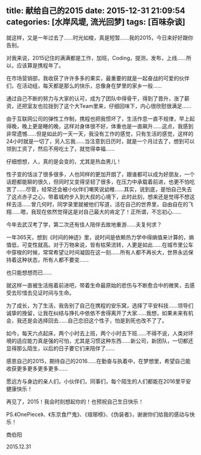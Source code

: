 title: 献给自己的2015
date: 2015-12-31 21:09:54
categories: [水岸风堤, 流光回梦]
tags: [百味杂谈]
---

就这样，又是一年过去了……时光如梭，真是短暂……我的2015，今日来好好跟你告别。

对我来说，2015记住的满满都是工作，加班，Coding，提测，发布，上线……所以，应该算是携程年了。

在市场营销部，我收获了许许多多的果实，最重要的就是一起奋战的可爱的伙伴们，在活动组，每天都是那么的快乐，总像身在梦里的家乡一般……

通过自己不断的努力与大家的认可，成为了团队中得骨干，得到了晋升，涨了薪资，还把室友也拉拢到了这个大Team里来，仔细回味下，内心很欣慰很满足……

由于互联网公司的弹性工作制，携程也把我惯坏了，生活作息一直不规律，早上起得晚，晚上更是睡的晚，这样对身体很不好，体重也是一直飙升……这点，我感到非常遗憾……但是如此的一天一天，我没有工作的感觉，只有生活的感觉，这样的24小时就是一切了，另人忘我……当注意到日历时，就是一个月过去了，想到可以领到工资了，然后不用吃土了，就觉得幸福……

仔细想想，人，真的是会变的，尤其是热血男儿！

性子变的恬淡了很多很多，人也同样的更加开朗了，跟谁都可以成为好朋友，一个话题都能聊的很久，但同时又变得坚韧了很多，在压力中承载着前进，也更不怕吃苦了……尽管，经常还会被小伙伴们嘲笑说幼稚……其实，说到底，是怕自己失去了这点赤子之心，带着城府步入到大叔的心境下，此时此刻，想来还是觉得不想这样去活……曾几何时，同学录里就被他们写道，活在自己的世界里，自由自在的飞翔……嗯，我现在依然觉得这是对自己最大的肯定了！正所谓，不忘初心……

今年去武汉考了学，第二次还有佳人陪伴去故地重游……夫复何求？

一年365天，想到《时间的神迹》里，说时间是依赖热力学中得熵值来计算的，熵值低，可变性就高。对于万物来说，皆有枯荣流转，人更是如此……在城市里公车中穿梭的时候，常常希望让时间凝固在这一刻……所有人都不再长大，世界永远保持着这种状态，所有人都不要变……

也只能想想而已……

就这样一直被生活拖着前进吧，带着生命最原始的悲伤与不断愈合中的微笑，去感受去珍惜去见证时间与生命。

为了成长，为了生活，我告别了自己在携程的安乐窝，选择了平安科技……领导们诚挚的挽留，让我在纠结与挣扎中依依不舍得离开了大家……我想，如果未来有机会，我还是会选择回去……自己恋旧这个性子，怕是到死也改不了了。

如今，每天六点起床，两个小时去上班，两个小时去下班……不得不说，人类对环境的适应能力真是强的可怕，尤其是习惯这种东西……新公司，新团队，一切都还显得那么陌生，以后的日子要它们来陪伴了……

感恩自己的2015，期待自己的2016……在勤奋与执着中，在梦想里，希望自己能收获更多更多更多更多……

愿远方与身边的亲人们，小伙伴们，同事们，每个陌生的人们都能在2016里平安健康快乐！

再见了，2015！我会时刻想起你的！也预祝自己生日快乐！

PS.《OnePiece》、《东京食尸鬼》、《琅琊榜》、《伪装者》，谢谢你们给我的感动与快乐！

商伯阳

2015.12.31






